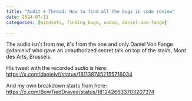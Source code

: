 ```yaml
---
title: "Audit + Thread: How to find all the bugs in code review"
date: 2024-07-11
categories: [mindsets, finding_bugs, audio, daniel-von-fange]

---
```


The audio isn't from me, it's from the one and only Daniel Von Fange @danielvf who gave an unauthorized secret talk on top of the stairs, Mont des Arts, Brussels.

His tweet with the recorded audio is here: https://x.com/danielvf/status/1811387452155716034

And my own breakdown starts from here: https://x.com/BowTiedDravee/status/1812426633703207374